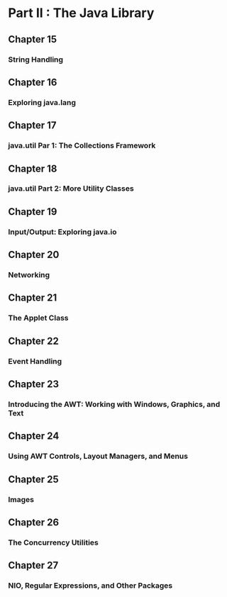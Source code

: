 # Part II : The Java Library

## Chapter 15
### String Handling 
## Chapter 16
### Exploring java.lang
## Chapter 17
### java.util Par 1: The Collections Framework
## Chapter 18
### java.util Part 2: More Utility Classes
## Chapter 19
### Input/Output: Exploring java.io
## Chapter 20
### Networking
## Chapter 21
### The Applet Class
## Chapter 22
### Event Handling
## Chapter 23
### Introducing the AWT: Working with Windows, Graphics, and Text
## Chapter 24
### Using AWT Controls, Layout Managers, and Menus
## Chapter 25
### Images
## Chapter 26
### The Concurrency Utilities
## Chapter 27
### NIO, Regular Expressions, and Other Packages
